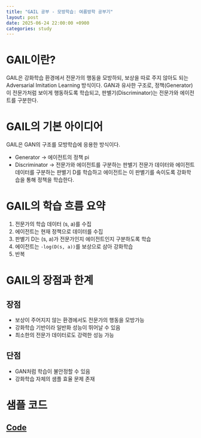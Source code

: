 ```yaml
---
title: "GAIL 공부 - 모방학습: 여름방학 공부기"
layout: post
date: 2025-06-24 22:00:00 +0900
categories: study
---
```


# GAIL이란?
GAIL은 강화학습 환경에서 전문가의 행동을 모방하되, 보상을 따로 주지 않아도 되는 Adversarial Imitation Learning 방식이다. GAN과 유사한 구조로, 정책(Generator)이 전문가처럼 보이게 행동하도록 학습되고, 판별기(Discriminator)는 전문가와 에이전트를 구분한다.

# GAIL의 기본 아이디어
GAIL은 GAN의 구조를 모방학습에 응용한 방식이다.
- Generator -> 에이전트의 정책 pi
- Discriminator -> 전문가와 에이전트를 구분하는 판별기
전문가 데이터와 에이전트 데이터를 구분하는 판별기 D를 학습하고
에이전트는 이 판별기를 속이도록 강화학습을 통해 정책을 학습한다.

# GAIL의 학습 흐름 요약
1. 전문가의 학습 데이터 (s, a)를 수집
2. 에이전트는 현재 정책으로 데이터를 수집
3. 판별기 D는 (s, a)가 전문가인지 에이전트인지 구분하도록 학습
4. 에이전트는 `-log(D(s, a))`를 보상으로 삼아 강화학습
5. 반복

# GAIL의 장점과 한계
## 장점
- 보상이 주어지지 않는 환경에서도 전문가의 행동을 모방가능
- 강화학습 기반이라 일반화 성능이 뛰어날 수 있음
- 최소한의 전문가 데이터로도 강력한 성능 가능
## 단점
- GAN처럼 학습이 불안정할 수 있음
- 강화학습 자체의 샘플 효율 문제 존재

# 샘플 코드
## [Code](https://github.com/soonawg/gail_example/blob/main/gail_example.py)